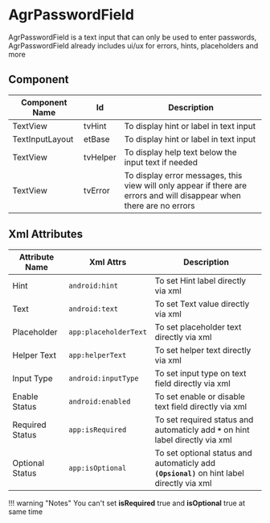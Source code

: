 # AgrPasswordField

AgrPasswordField is a text input that can only be used to enter passwords, AgrPasswordField already includes ui/ux for errors, hints, placeholders and more

## Component

|Component Name|Id|Description|
|---|---|---|
|TextView|tvHint|To display hint or label in text input|
|TextInputLayout|etBase|To display hint or label in text input|
|TextView|tvHelper|To display help text below the input text if needed|
|TextView|tvError|To display error messages, this view will only appear if there are errors and will disappear when there are no errors|

## Xml Attributes

|Attribute Name|Xml Attrs|Description|
|---|---|---|
|Hint|`android:hint`|To set Hint label directly via xml|
|Text|`android:text`|To set Text value directly via xml|
|Placeholder|`app:placeholderText`|To set placeholder text directly via xml|
|Helper Text|`app:helperText`|To set helper text directly via xml|
|Input Type|`android:inputType`|To set input type on text field directly via xml|
|Enable Status|`android:enabled`|To set enable or disable text field directly via xml|
|Required Status|`app:isRequired`|To set required status and automaticly add **`*`** on hint label directly via xml|
|Optional Status|`app:isOptional`|To set optional status and automaticly add **`(Opsional)`** on hint label directly via xml|

!!! warning "Notes"
    You can't set **isRequired** true and **isOptional** true at same time
